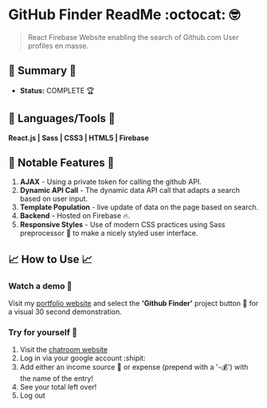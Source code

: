 # GitHub Finder ReadMe :octocat: :nerd_face:
> React Firebase Website enabling the search of Github.com User profiles en masse.

## :satellite: Summary :satellite:
   - __Status:__ COMPLETE 🏆

## :hammer: Languages/Tools :hammer:
__React.js | Sass | CSS3 | HTML5 | Firebase__

## 🔬 Notable Features 🔬
1. __AJAX__ - Using a private token for calling the github API.
2. __Dynamic API Call__ - The dynamic data API call that adapts a search based on user input.
3. __Template Population__ - live update of data on the page based on search.
4. __Backend__ - Hosted on Firebase :fire:.
5. __Responsive Styles__ - Use of modern CSS practices using Sass preprocessor :nail_care: to make a nicely styled user interface.

## :chart_with_upwards_trend: How to Use :chart_with_upwards_trend:
### Watch a demo :movie_camera:
Visit my [portfolio website](https://tobymould.com/) and select the __'Github Finder'__ project button :black_square_button: for a visual 30 second demonstration.

### Try for yourself :raised_hands:
1. Visit the [chatroom website](https://github-search-c70d7.web.app/)
2. Log in via your google account :shipit:
3. Add either an income source :money_with_wings: or expense (prepend with a '-:moneybag:') with the name of the entry!
4. See your total left over!
5. Log out 
 
